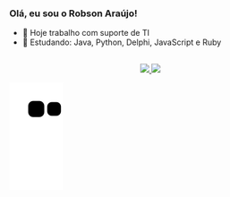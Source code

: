 ### Olá, eu sou o Robson Araújo!

- 🔭 Hoje trabalho com suporte de TI
- 🌱 Estudando: Java, Python, Delphi, JavaScript e Ruby
##

<div align="center">
  <a href="https://github.com/araujorobson">
  <img height="157em" src="https://github-readme-stats.vercel.app/api?username=araujorobson&show_icons=true&theme=gotham&include_all_commits=true&count_private=true"/>
  <img height="157em" src="https://github-readme-stats.vercel.app/api/top-langs/?username=araujorobson&layout=compact&langs_count=7&theme=gotham"/>
</div>

  


![Snake animation](https://github.com/araujorobson/araujorobson/blob/output/github-contribution-grid-snake.svg)


